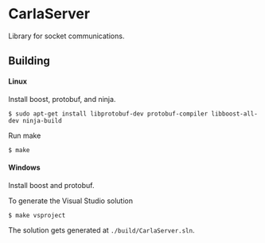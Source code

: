 CarlaServer
===========

Library for socket communications.

Building
--------

#### Linux

Install boost, protobuf, and ninja.

    $ sudo apt-get install libprotobuf-dev protobuf-compiler libboost-all-dev ninja-build

Run make

    $ make

#### Windows

Install boost and protobuf.

To generate the Visual Studio solution

    $ make vsproject

The solution gets generated at `./build/CarlaServer.sln`.

